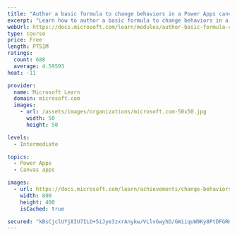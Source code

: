 ```yaml
---
title: "Author a basic formula to change behaviors in a Power Apps canvas app"
excerpt: "Learn how to author a basic formula to change behaviors in a Power Apps canvas app."
webUrl: https://docs.microsoft.com/learn/modules/author-basic-formula-change-behaviors-powerapps/
type: course
price: Free
length: PT51M
ratings:
  count: 688
  average: 4.59593
heat: -11

provider:
  name: Microsoft Learn
  domain: microsoft.com
  images:
    - url: /assets/images/organizations/microsoft.com-50x50.jpg
      width: 50
      height: 50

levels:
  - Intermediate

topics:
  - Power Apps
  - Canvas apps

images:
  - url: https://docs.microsoft.com/learn/achievements/change-behaviors-social.png
    width: 800
    height: 400
    isCached: true

secured: "kBsCjclUYj8IU7ILO+5iJye3zxrAnykw/VLlvGwyhD/GWiiquW9Ky8PtDFGRHnXAD9vGSY0ELcNSzuC2qcdqiJpSHJRExb2r7FUVhU+r1Bg4D0jTLS1XdrZP6p03NSwjFVBneHLyjsSgkk+nhRi7MknZgpS+dw8bQJgLvf9QiMaHcwXVNL4Kc7ll1c3LSqwkWK4H/Fquy/kFBOiWtCD4kRpe8hfiup54U/thLY/1ae9pkQRFLQp+gOYyq6ETZ4mB3YBRmPBDSCKGD1UduNqgI/lvyjAGbhuYNVeH9aOyFTjN4MumcTxN19qsYB8OjcWISKzHAs00AT7jqPSuN2ioDBDlkwwzOxFWJ6M4+fHSH2q3D0nG2k9DPnOwoSuPoL8DoyqSStsw0JrHSubsrZxaBYys8tPLhArzRkcMR2grUUk=;Wb9dJ1qiKlcA0hN2eO/uDQ=="
---
```


